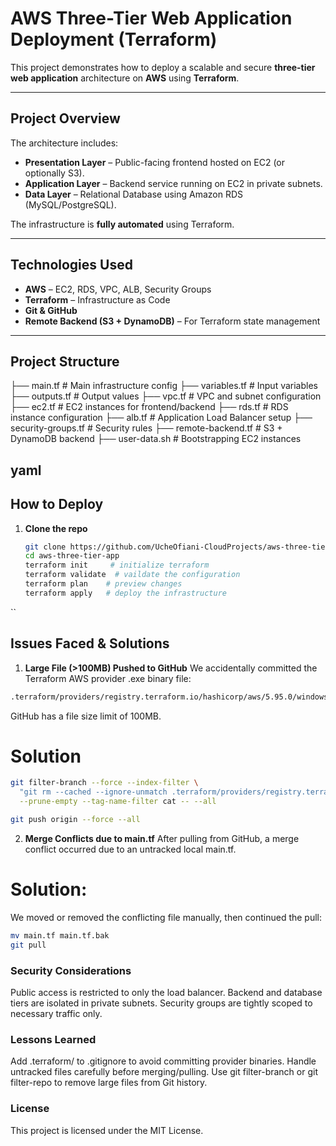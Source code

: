 # AWS Three-Tier Web Application Deployment (Terraform)

This project demonstrates how to deploy a scalable and secure **three-tier web application** architecture on **AWS** using **Terraform**.

---

## Project Overview

The architecture includes:

- **Presentation Layer** – Public-facing frontend hosted on EC2 (or optionally S3).
- **Application Layer** – Backend service running on EC2 in private subnets.
- **Data Layer** – Relational Database using Amazon RDS (MySQL/PostgreSQL).

The infrastructure is **fully automated** using Terraform.

---

## Technologies Used

- **AWS** – EC2, RDS, VPC, ALB, Security Groups  
- **Terraform** – Infrastructure as Code  
- **Git & GitHub**  
- **Remote Backend (S3 + DynamoDB)** – For Terraform state management  

---

## Project Structure
├── main.tf # Main infrastructure config ├── variables.tf # Input variables ├── outputs.tf # Output values ├── vpc.tf # VPC and subnet configuration ├── ec2.tf # EC2 instances for frontend/backend ├── rds.tf # RDS instance configuration ├── alb.tf # Application Load Balancer setup ├── security-groups.tf # Security rules ├── remote-backend.tf # S3 + DynamoDB backend ├── user-data.sh # Bootstrapping EC2 instances

yaml
---

## How to Deploy

1. **Clone the repo**
   ```bash
   git clone https://github.com/UcheOfiani-CloudProjects/aws-three-tier-app.git
   cd aws-three-tier-app
   terraform init     # initialize terraform
   terraform validate  # vaildate the configuration
   terraform plan    # preview changes
   terraform apply   # deploy the infrastructure
``
   ## Issues Faced & Solutions

1. **Large File (>100MB) Pushed to GitHub**
We accidentally committed the Terraform AWS provider .exe binary file:

```bash
.terraform/providers/registry.terraform.io/hashicorp/aws/5.95.0/windows_amd64/terraform-provider-aws_v5.95.0_x5.exe
```
GitHub has a file size limit of 100MB.

# Solution
```bash
git filter-branch --force --index-filter \
  "git rm --cached --ignore-unmatch .terraform/providers/registry.terraform.io/hashicorp/aws/5.95.0/windows_amd64/terraform-provider-aws_v5.95.0_x5.exe" \
  --prune-empty --tag-name-filter cat -- --all

git push origin --force --all
```

2. **Merge Conflicts due to main.tf**
After pulling from GitHub, a merge conflict occurred due to an untracked local main.tf.

# Solution:
We moved or removed the conflicting file manually, then continued the pull:

```bash
mv main.tf main.tf.bak
git pull
```
### Security Considerations
Public access is restricted to only the load balancer.
Backend and database tiers are isolated in private subnets.
Security groups are tightly scoped to necessary traffic only.

### Lessons Learned
Add .terraform/ to .gitignore to avoid committing provider binaries.
Handle untracked files carefully before merging/pulling.
Use git filter-branch or git filter-repo to remove large files from Git history.

### License
This project is licensed under the MIT License.

